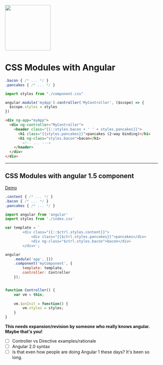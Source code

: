 <img src="https://raw.githubusercontent.com/css-modules/logos/master/css-modules-logo.png" width="150" height="150" />

# CSS Modules with Angular

```css
.bacon { /* ... */ }
.pancakes { /* ... */ }
```

```js
import styles from "./component.css"

angular.module('myApp').controller('MyController', ($scope) => {
  $scope.styles = styles
})
```

```html
<div ng-app="myApp">
  <div ng-controller="MyController">
    <header class="{{::styles.bacon + ' ' + styles.pancakes}}">
      <h1 class="{{styles.pancakes}}">pancakes (2-way binding)</h1>
      <h1 ng-class="styles.bacon">bacon</h1>
        <!-- ... --->
    </header>
  </div>
</div>
```

---

## CSS Modules with angular 1.5 component

[Demo](http://nlarche.github.io/css-modules-angular-1/)

```css
.content { /* ... */ }
.bacon { /* ... */ }
.pancakes { /* ... */ }
```

```js
import angular from 'angular'
import styles from './index.css'

var template = `
        <div class="{{::$ctrl.styles.content}}">                   
            <div class="{{$ctrl.styles.pancakes}}">pancakes</div>
            <div ng-class="$ctrl.styles.bacon">bacon</div>
        </div>`;

angular
    .module('app', [])
    .component('myComponent', {
        template: template,
        controller: Controller
    });


function Controller() {
    var vm = this;
    
    vm.$onInit = function() {
        vm.styles = styles;
    }
}
```

**This needs expansion/revision by someone who really knows angular. Maybe that's you!**

- [ ] Controller vs Directive examples/rationale
- [ ] Angular 2.0 syntax
- [ ] Is that even how people are doing Angular 1 these days? It's been so long.
